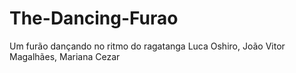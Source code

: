 # The-Dancing-Furao
Um furão dançando no ritmo do ragatanga 
Luca Oshiro, João Vitor Magalhães, Mariana Cezar
